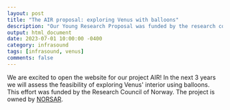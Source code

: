 ```yaml
---
layout: post
title: "The AIR proposal: exploring Venus with balloons"
description: "Our Young Research Proposal was funded by the research council of Norway."
output: html_document
date: 2023-07-01 10:00:00 -0400
category: infrasound
tags: [infrasound, venus]
comments: false
---
```


We are excited to open the website for our project AIR! In the next 3 years we will assess the feasibility of exploring Venus' interior using balloons. This effort was funded by the Research Council of Norway. The project is owned by <a href="https://norsar.no" style="text-decoration: underline">NORSAR</a>.